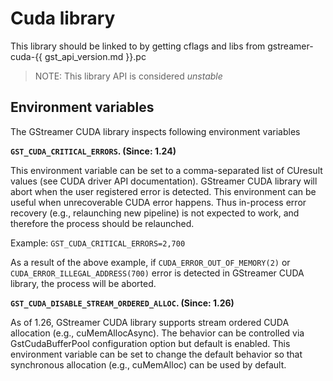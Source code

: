 # Cuda library

This library should be linked to by getting cflags and libs from
gstreamer-cuda-{{ gst_api_version.md }}.pc

> NOTE: This library API is considered *unstable*

## Environment variables

The GStreamer CUDA library inspects following environment variables

**`GST_CUDA_CRITICAL_ERRORS`. (Since: 1.24)**

This environment variable can be set to a comma-separated list of CUresult
values (see CUDA driver API documentation). GStreamer CUDA library will
abort when the user registered error is detected. This environment can be useful
when unrecoverable CUDA error happens. Thus in-process error recovery
(e.g., relaunching new pipeline) is not expected to work, and therefore
the process should be relaunched.

Example: `GST_CUDA_CRITICAL_ERRORS=2,700`

As a result of the above example, if `CUDA_ERROR_OUT_OF_MEMORY(2)` or
`CUDA_ERROR_ILLEGAL_ADDRESS(700)` error is detected in GStreamer CUDA library,
the process will be aborted.


**`GST_CUDA_DISABLE_STREAM_ORDERED_ALLOC`. (Since: 1.26)**

As of 1.26, GStreamer CUDA library supports stream ordered CUDA allocation
(e.g., cuMemAllocAsync). The behavior can be controlled via
GstCudaBufferPool configuration option but default is enabled.
This environment variable can be set to change the default behavior
so that synchronous allocation (e.g., cuMemAlloc) can be used by default.
